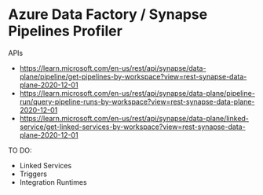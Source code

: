 # Azure Data Factory / Synapse Pipelines Profiler 


APIs
- https://learn.microsoft.com/en-us/rest/api/synapse/data-plane/pipeline/get-pipelines-by-workspace?view=rest-synapse-data-plane-2020-12-01
- https://learn.microsoft.com/en-us/rest/api/synapse/data-plane/pipeline-run/query-pipeline-runs-by-workspace?view=rest-synapse-data-plane-2020-12-01
- https://learn.microsoft.com/en-us/rest/api/synapse/data-plane/linked-service/get-linked-services-by-workspace?view=rest-synapse-data-plane-2020-12-01 



TO DO: 
- Linked Services 
- Triggers 
- Integration Runtimes

